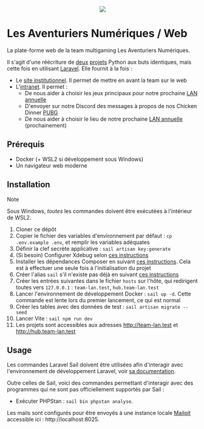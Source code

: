 <p align="center">
  <picture>
    <source media="(prefers-color-scheme: dark)" srcset="https://team-lan.org/images/logo_full_dark.png">
    <img src="https://team-lan.org/images/logo_full_light.png">
  </picture>
</p>

# Les Aventuriers Numériques / Web

La plate-forme web de la team multigaming Les Aventuriers Numériques.

Il s'agit d'une réécriture de [deux](https://github.com/Les-Aventuriers-Numeriques/hub.team-lan.org) [projets](https://github.com/Les-Aventuriers-Numeriques/team-lan.org)
Python aux buts identiques, mais cette fois en utilisant [Laravel](https://laravel.com/). Elle fournit à la fois :

  - Le [site institutionnel](https://team-lan.org/). Il permet de mettre en avant la team sur le web
  - L'[intranet](https://hub.team-lan.org/). Il permet :
    - De nous aider à choisir les jeux principaux pour notre prochaine [LAN annuelle](https://team-lan.org/lan)
    - D'envoyer sur notre Discord des messages à propos de nos Chicken Dinner [PUBG](https://www.pubg.com/fr/main)
    - De nous aider à choisir le lieu de notre prochaine [LAN annuelle](https://team-lan.org/lan) (prochainement)

## Prérequis

  - Docker (+ WSL2 si développement sous Windows)
  - Un navigateur web moderne

## Installation

> [!NOTE]  
> Sous Windows, *toutes* les commandes doivent être exécutées à l'intérieur de WSL2.

  1. Cloner ce dépôt
  2. Copier le fichier des variables d'environnement par défaut : `cp .env.example .env`, et remplir les variables adéquates
  3. Définir la clef secrète applicative : `sail artisan key:generate`
  4. (Si besoin) Configurer Xdebug selon [ces instructions](https://laravel.com/docs/11.x/sail#debugging-with-xdebug)
  5. Installer les dépendances Composer en suivant [ces instructions](https://laravel.com/docs/11.x/sail#installing-composer-dependencies-for-existing-projects). Cela est à effectuer une seule fois à l'initialisation du projet
  6. Créer l'alias `sail` s'il n'existe pas déjà en suivant [ces instructions](https://laravel.com/docs/11.x/sail#configuring-a-shell-alias)
  7. Créer les entrées suivantes dans le fichier `hosts` sur l'hôte, qui redirigent toutes vers `127.0.0.1` : `team-lan.test`, `hub.team-lan.test`
  8. Lancer l'environnement de développement Docker : `sail up -d`. Cette commande est lente lors du premier lancement, ce qui est normal
  9. Créer les tables avec des données de test : `sail artisan migrate --seed`
  10. Lancer Vite : `sail npm run dev`
  11. Les projets sont accessibles aux adresses http://team-lan.test et http://hub.team-lan.test

## Usage

Les commandes Laravel Sail doivent être utilisées afin d'interagir avec l'environnement de développement Laravel, voir
[sa documentation](https://laravel.com/docs/11.x/sail#executing-sail-commands).

Outre celles de Sail, voici des commandes permettant d'interagir avec des programmes qui ne sont pas officiellement
supportés par Sail :

  - Exécuter PHPStan : `sail bin phpstan analyse`.

Les mails sont configurés pour être envoyés à une instance locale [Mailpit](https://mailpit.axllent.org/) accessible
ici : http://localhost:8025.
